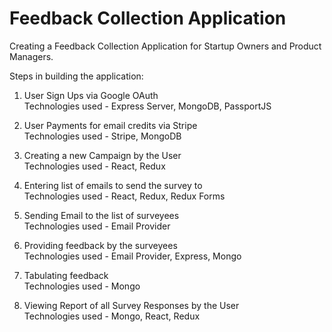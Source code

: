 # Feedback Collection Application

Creating a Feedback Collection Application for Startup Owners and Product Managers.

Steps in building the application:<br>

1) User Sign Ups via Google OAuth <br>
Technologies used - Express Server, MongoDB, PassportJS<br>

2) User Payments for email credits via Stripe <br>
Technologies used - Stripe, MongoDB<br>

3) Creating a new Campaign by the User<br>
Technologies used - React, Redux<br>

4) Entering list of emails to send the survey to<br>
Technologies used - React, Redux, Redux Forms

5) Sending Email to the list of surveyees<br>
Technologies used - Email Provider<br>

6) Providing feedback by the surveyees<br>
Technologies used - Email Provider, Express, Mongo<br>

7) Tabulating feedback<br>
Technologies used - Mongo<br>

8) Viewing Report of all Survey Responses by the User<br>
Technologies used - Mongo, React, Redux<br>
